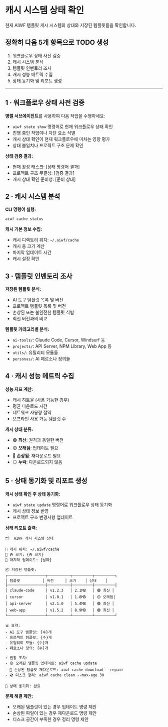 # 캐시 시스템 상태 확인

현재 AIWF 템플릿 캐시 시스템의 상태와 저장된 템플릿들을 확인합니다.

## 정확히 다음 5개 항목으로 TODO 생성

1. 워크플로우 상태 사전 검증
2. 캐시 시스템 분석
3. 템플릿 인벤토리 조사
4. 캐시 성능 메트릭 수집
5. 상태 동기화 및 리포트 생성

---

## 1 · 워크플로우 상태 사전 검증

**병렬 서브에이전트**를 사용하여 다음 작업을 수행하세요:

- `aiwf state show` 명령어로 현재 워크플로우 상태 확인
- 진행 중인 작업이나 차단 요소 식별
- 캐시 상태 확인이 현재 워크플로우에 미치는 영향 평가
- 상태 불일치나 프로젝트 구조 문제 확인

**상태 검증 결과:**
- 현재 활성 태스크: [상태 명령어 결과]
- 프로젝트 구조 무결성: [검증 결과]
- 캐시 상태 확인 준비성: [준비 상태]

## 2 · 캐시 시스템 분석

**CLI 명령어 실행:**
```bash
aiwf cache status
```

**캐시 기본 정보 수집:**
- 캐시 디렉토리 위치: `~/.aiwf/cache`
- 캐시 총 크기 계산
- 마지막 업데이트 시간
- 캐시 설정 확인

## 3 · 템플릿 인벤토리 조사

**저장된 템플릿 분석:**
- AI 도구 템플릿 목록 및 버전
- 프로젝트 템플릿 목록 및 버전
- 손상된 또는 불완전한 템플릿 식별
- 최신 버전과의 비교

**템플릿 카테고리별 분석:**
- `ai-tools/`: Claude Code, Cursor, Windsurf 등
- `projects/`: API Server, NPM Library, Web App 등
- `utils/`: 유틸리티 모듈들
- `personas/`: AI 페르소나 정의들

## 4 · 캐시 성능 메트릭 수집

**성능 지표 계산:**
- 캐시 히트율 (사용 가능한 경우)
- 평균 다운로드 시간
- 네트워크 사용량 절약
- 오프라인 사용 가능 템플릿 수

**캐시 상태 분류:**
- 🟢 **최신**: 원격과 동일한 버전
- 🟡 **오래됨**: 업데이트 필요
- 🔴 **손상됨**: 재다운로드 필요
- ⚪ **누락**: 다운로드되지 않음

## 5 · 상태 동기화 및 리포트 생성

**캐시 상태 확인 후 상태 동기화:**

- `aiwf state update` 명령어로 워크플로우 상태 동기화
- 캐시 상태 정보 반영
- 프로젝트 구조 변경사항 업데이트

**상태 리포트 출력:**

```
🗂️  AIWF 캐시 시스템 상태

📍 캐시 위치: ~/.aiwf/cache
💾 총 크기: {총 크기}
📅 마지막 업데이트: {날짜}

📦 저장된 템플릿:
┌─────────────────┬──────────┬─────────┬─────────┐
│ 템플릿          │ 버전     │ 크기    │ 상태    │
├─────────────────┼──────────┼─────────┼─────────┤
│ claude-code     │ v1.2.3   │ 2.1MB   │ 🟢 최신 │
│ cursor          │ v1.0.1   │ 1.8MB   │ 🟡 오래됨│
│ api-server      │ v2.1.0   │ 5.4MB   │ 🟢 최신 │
│ web-app         │ v1.5.2   │ 8.9MB   │ 🟢 최신 │
└─────────────────┴──────────┴─────────┴─────────┘

📊 요약:
- AI 도구 템플릿: {수}개
- 프로젝트 템플릿: {수}개
- 유틸리티 모듈: {수}개
- 페르소나 정의: {수}개

⚡ 권장 조치:
- 🟡 오래된 템플릿 업데이트: aiwf cache update
- 🔴 손상된 템플릿 재다운로드: aiwf cache download --repair
- 💿 디스크 정리: aiwf cache clean --max-age 30

🔄 상태 동기화: 완료
```

**문제 해결 제안:**
- 오래된 템플릿이 있는 경우 업데이트 명령 제안
- 손상된 파일이 있는 경우 재다운로드 명령 제안
- 디스크 공간이 부족한 경우 정리 명령 제안